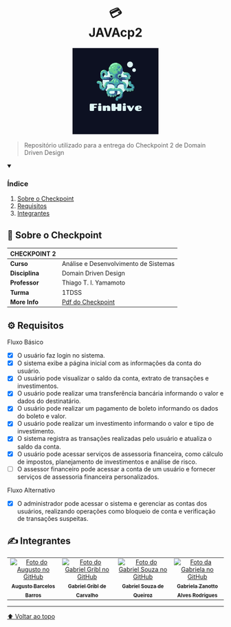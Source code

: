 <h1 align="center">
💳<br>JAVAcp2
</h1>
 
<p align="center">
<img src="GFX/logo/logo.png" alt="exemplo imagem" width=200>
</p>

> Repositório utilizado para a entrega do Checkpoint 2 de Domain Driven Design

<details open>
  <summary><h3><strong>Índice</strong></h3></summary>
  <ol>
    <li><a href="#sobre">Sobre o Checkpoint</a></li>
    <li><a href="#requisitos">Requisitos</a></li>
    <li><a href="#autores">Integrantes</a></li>
  </ol>
</details>

<h2 name="sobre">📖 Sobre o Checkpoint</h2>

| **CHECKPOINT 2** |                                       |
| ---------------- | ------------------------------------- |
| **Curso**        | Análise e Desenvolvimento de Sistemas |
| **Disciplina**   | Domain Driven Design                  |
| **Professor**    | Thiago T. I. Yamamoto                 |
| **Turma**        | 1TDSS                                 |
| **More Info**    | [Pdf do Checkpoint](GFX/cp2.pdf)      |

<h2 name="requisitos">⚙️ Requisitos</h2>

Fluxo Básico

-   [x] O usuário faz login no sistema.
-   [x] O sistema exibe a página inicial com as informações da conta do usuário.
-   [x] O usuário pode visualizar o saldo da conta, extrato de transações e investimentos.
-   [x] O usuário pode realizar uma transferência bancária informando o valor e dados do
        destinatário.
-   [x] O usuário pode realizar um pagamento de boleto informando os dados do boleto e
        valor.
-   [x] O usuário pode realizar um investimento informando o valor e tipo de investimento.
-   [x] O sistema registra as transações realizadas pelo usuário e atualiza o saldo da conta.
-   [x] O usuário pode acessar serviços de assessoria financeira, como cálculo de impostos,
        planejamento de investimentos e análise de risco.
-   [ ] O assessor financeiro pode acessar a conta de um usuário e fornecer serviços de
        assessoria financeira personalizados.

Fluxo Alternativo

-   [x] O administrador pode acessar o sistema e gerenciar as contas dos usuários,
        realizando operações como bloqueio de conta e verificação de transações suspeitas.

<h2 name="autores">✍️ Integrantes</h2>
<table>
  <tr>
    <td align="center">
      <a href="https://github.com/Asteriuz">
        <img src="https://avatars.githubusercontent.com/u/89879115?v=4" width="115px;" alt="Foto do Augusto no GitHub"/><br>
        <sub>
          <strong>Augusto Barcelos Barros</strong>
        </sub>
      </a>
    </td>
    <td align="center">
      <a href="https://github.com/gribl88">
        <img src="https://avatars.githubusercontent.com/u/126920453?v=4" width="115px;" alt="Foto do Gabriel Gribl no GitHub"/><br>
        <sub>
          <strong>Gabriel Gribl de Carvalho</strong>
        </sub>
      </a>
    </td>
    <td align="center">
      <a href="https://github.com/GabrielSouzaQ">
        <img src="https://avatars.githubusercontent.com/u/126726456?v=4" width="115px;" alt="Foto do Gabriel Souza no GitHub"/><br>
        <sub>
          <strong>Gabriel Souza de Queiroz</strong>
        </sub>
      </a>
    </td>
    <td align="center">
      <a href="https://github.com/GabsBecca">
        <img src="https://avatars.githubusercontent.com/u/126920756?v=4" width="115px;" alt="Foto da Gabriela no GitHub"/><br>
        <sub>
          <strong>Gabriela Zanotto Alves Rodrigues</strong>
        </sub>
      </a>
  </tr>
</table>

---

[⬆ Voltar ao topo](#HTMLcp1)
